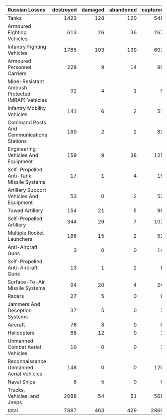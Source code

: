 | Russian Losses                                   |   destroyed |   damaged |   abandoned |   captured |   total |
|:-------------------------------------------------|------------:|----------:|------------:|-----------:|--------:|
| Tanks                                            |        1423 |       128 |         120 |        548 |    2219 |
| Armoured Fighting Vehicles                       |         613 |        26 |          36 |        267 |     942 |
| Infantry Fighting Vehicles                       |        1785 |       103 |         139 |        607 |    2634 |
| Armoured Personnel Carriers                      |         228 |         9 |          14 |         90 |     341 |
| Mine-Resistant Ambush Protected  (MRAP) Vehicles |          32 |         4 |           1 |          9 |      46 |
| Infantry Mobility Vehicles                       |         141 |         6 |           2 |         51 |     200 |
| Command Posts And Communications Stations        |         160 |         2 |           2 |         82 |     246 |
| Engineering Vehicles And Equipment               |         159 |         9 |          38 |        125 |     331 |
| Self-Propelled Anti-Tank Missile Systems         |          17 |         1 |           4 |         19 |      41 |
| Artillery Support Vehicles And Equipment         |          53 |         0 |           2 |         52 |     107 |
| Towed Artillery                                  |         154 |        21 |           5 |         96 |     276 |
| Self-Propelled Artillery                         |         344 |        29 |           7 |        107 |     487 |
| Multiple Rocket Launchers                        |         186 |        15 |           2 |         52 |     255 |
| Anti-Aircraft Guns                               |           3 |         0 |           0 |         14 |      17 |
| Self-Propelled Anti-Aircraft Guns                |          13 |         1 |           2 |          8 |      24 |
| Surface-To-Air Missile Systems                   |          94 |        20 |           4 |         24 |     142 |
| Radars                                           |          27 |         5 |           0 |          9 |      41 |
| Jammers And Deception Systems                    |          37 |         5 |           0 |          7 |      49 |
| Aircraft                                         |          76 |         8 |           0 |          0 |      84 |
| Helicopters                                      |          88 |        12 |           0 |          1 |     101 |
| Unmanned Combat Aerial Vehicles                  |          10 |         0 |           0 |          3 |      13 |
| Reconnaissance Unmanned Aerial Vehicles          |         148 |         0 |           0 |        120 |     268 |
| Naval Ships                                      |           8 |         5 |           0 |          0 |      13 |
| Trucks, Vehicles, and Jeeps                      |        2088 |        54 |          51 |        569 |    2762 |
| total                                            |        7887 |       463 |         429 |       2860 |   11639 |